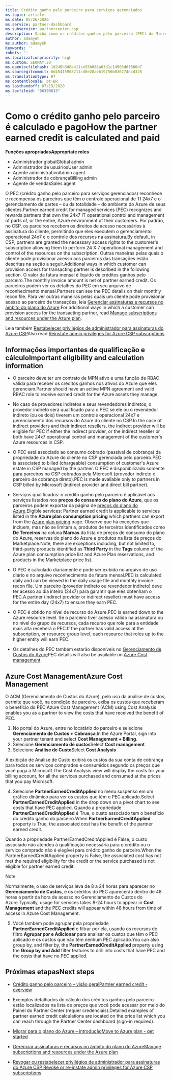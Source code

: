 ```yaml
---
title: Crédito ganho pelo parceiro para serviços gerenciados
ms.topic: article
ms.date: 05/26/2020
ms.service: partner-dashboard
ms.subservice: partnercenter-csp
description: Saiba como os créditos ganhos pelo parceiro (PEC) da Microsoft para serviços gerenciados são calculados e pagos, e como verificar se você se qualifica.
author: adamyeh
ms.author: adamyeh
Keywords: ''
robots: ''
ms.localizationpriority: high
ms.custom: SEOMAY.20
ms.openlocfilehash: 1d240b3d8e411ce55b086a63d1c14903d6f666d7
ms.sourcegitcommit: 6d45415908711cd0e28aeb19756b036274dcd326
ms.translationtype: HT
ms.contentlocale: pt-BR
ms.lasthandoff: 07/15/2020
ms.locfileid: "86390613"
---
```

# <a name="how-the-partner-earned-credit-is-calculated-and-paid"></a><span data-ttu-id="86218-103">Como o crédito ganho pelo parceiro é calculado e pago</span><span class="sxs-lookup"><span data-stu-id="86218-103">How the partner earned credit is calculated and paid</span></span>

<span data-ttu-id="86218-104">**Funções apropriadas**</span><span class="sxs-lookup"><span data-stu-id="86218-104">**Appropriate roles**</span></span>

- <span data-ttu-id="86218-105">Administrador global</span><span class="sxs-lookup"><span data-stu-id="86218-105">Global admin</span></span>
- <span data-ttu-id="86218-106">Administrador de usuários</span><span class="sxs-lookup"><span data-stu-id="86218-106">User admin</span></span>
- <span data-ttu-id="86218-107">Agente administrativo</span><span class="sxs-lookup"><span data-stu-id="86218-107">Admin agent</span></span>
- <span data-ttu-id="86218-108">Administrador de cobrança</span><span class="sxs-lookup"><span data-stu-id="86218-108">Billing admin</span></span>
- <span data-ttu-id="86218-109">Agente de vendas</span><span class="sxs-lookup"><span data-stu-id="86218-109">Sales agent</span></span>

<span data-ttu-id="86218-110">O PEC (crédito ganho pelo parceiro para serviços gerenciados) reconhece e recompensa os parceiros que têm o controle operacional de TI 24x7 e o gerenciamento de partes – ou da totalidade – do ambiente do Azure de seus clientes.</span><span class="sxs-lookup"><span data-stu-id="86218-110">Partner earned credit for managed services (PEC) recognizes and rewards partners that own the 24x7 IT operational control and management of parts of, or the entire, Azure environment of their customers.</span></span> <span data-ttu-id="86218-111">Por padrão, no CSP, os parceiros recebem os direitos de acesso necessários à assinatura do cliente, permitindo que eles executem o gerenciamento operacional 24x7 e o controle dos recursos na assinatura.</span><span class="sxs-lookup"><span data-stu-id="86218-111">By default, in CSP, partners are granted the necessary access rights to the customer's subscription allowing them to perform 24 X 7 operational management and control of the resources on the subscription.</span></span> <span data-ttu-id="86218-112">Outras maneiras pelas quais o cliente pode provisionar acesso aos parceiros das transações estão descritas na seção a seguir.</span><span class="sxs-lookup"><span data-stu-id="86218-112">Additional ways in which customer can provision access for transacting partner is described in the following section.</span></span> <span data-ttu-id="86218-113">O valor da fatura mensal é líquido de créditos ganhos pelo parceiro.</span><span class="sxs-lookup"><span data-stu-id="86218-113">The monthly invoice amount is net of partner earned credit.</span></span> <span data-ttu-id="86218-114">Os parceiros podem ver os detalhes do PEC em seu arquivo de reconhecimento mensal.</span><span class="sxs-lookup"><span data-stu-id="86218-114">Partners can see the PEC details on their monthly recon file.</span></span> <span data-ttu-id="86218-115">Para ver outras maneiras pelas quais um cliente pode provisionar acesso ao parceiro de transações, leia [Gerenciar assinaturas e recursos no âmbito do plano do Azure](azure-plan-manage.md).</span><span class="sxs-lookup"><span data-stu-id="86218-115">For additional ways in which a customer can provision access for the transacting partner, read [Manage subscriptions and resources under the Azure plan](azure-plan-manage.md).</span></span>

<span data-ttu-id="86218-116">Leia também [Restabelecer privilégios de administrador para assinaturas do Azure CSP](revoke-reinstate-csp.md)</span><span class="sxs-lookup"><span data-stu-id="86218-116">Also read [Reinstate admin privileges for Azure CSP subscriptions](revoke-reinstate-csp.md)</span></span>

## <a name="important-eligibility-and-calculation-information"></a><span data-ttu-id="86218-117">Informações importantes de qualificação e cálculo</span><span class="sxs-lookup"><span data-stu-id="86218-117">Important eligibility and calculation information</span></span>

- <span data-ttu-id="86218-118">O parceiro deve ter um contrato de MPN ativo e uma função de RBAC válida para receber os créditos ganhos nos ativos do Azure que eles gerenciam.</span><span class="sxs-lookup"><span data-stu-id="86218-118">Partner should have an active MPN agreement and valid RBAC role to receive earned credit for the Azure assets they manage.</span></span> 

- <span data-ttu-id="86218-119">No caso de provedores indiretos e seus revendedores indiretos, o provedor indireto será qualificado para o PEC se ele ou o revendedor indireto (ou os dois) tiverem um controle operacional 24x7 e gerenciamento dos recursos do Azure do cliente no CSP.</span><span class="sxs-lookup"><span data-stu-id="86218-119">In the case of indirect providers and their indirect resellers, the indirect provider will be eligible for PEC if either the indirect provider, or the indirect reseller or both have 24x7 operational control and management of the customer's Azure resources in CSP.</span></span>

- <span data-ttu-id="86218-120">O PEC está associado ao consumo cobrado (passível de cobrança) da propriedade do Azure do cliente no CSP gerenciada pelo parceiro.</span><span class="sxs-lookup"><span data-stu-id="86218-120">PEC is associated to billed (chargeable) consumption of customer's Azure estate in CSP managed by the partner.</span></span> <span data-ttu-id="86218-121">O PEC é disponibilizado somente para parceiros no CSP cobrados pela Microsoft (provedor indireto e parceiro de cobrança direto).</span><span class="sxs-lookup"><span data-stu-id="86218-121">PEC is made available only to partners in CSP billed by Microsoft (indirect provider and direct bill partner).</span></span> 

- <span data-ttu-id="86218-122">Serviços qualificados: o crédito ganho pelo parceiro é aplicável aos serviços listados nos **preços de consumo do plano do Azure**, que os parceiros podem exportar da página de [preços do plano do Azure](https://partner.microsoft.com/commerce/sales).</span><span class="sxs-lookup"><span data-stu-id="86218-122">Eligible services: Partner earned credit is applicable to services listed in the **Azure plan consumption pricing** which partners can export from the [Azure plan pricing](https://partner.microsoft.com/commerce/sales) page.</span></span> <span data-ttu-id="86218-123">Observe que há exceções que incluem, mas não se limitam a, produtos de terceiros identificados como **De Terceiros** na coluna **Marcas** da lista de preços de consumo do plano do Azure, reservas do plano do Azure e produtos na lista de preços do Marketplace.</span><span class="sxs-lookup"><span data-stu-id="86218-123">Note, there are exceptions including, but not limited to, third-party products identified as **Third Party** in  the **Tags** column of the Azure plan consumption price list and Azure Plan reservations, and products in the Marketplace price list.</span></span>

- <span data-ttu-id="86218-124">O PEC é calculado diariamente e pode ser exibido no arquivo de uso diário e no arquivo reconhecimento de fatura mensal.</span><span class="sxs-lookup"><span data-stu-id="86218-124">PEC is calculated daily and can be viewed in the daily usage file and monthly invoice recon file.</span></span> <span data-ttu-id="86218-125">Um parceiro (provedor indireto ou revendedor indireto) deve ter acesso ao dia inteiro (24x7) para garantir que eles obtenham o PEC.</span><span class="sxs-lookup"><span data-stu-id="86218-125">A partner (indirect provider or indirect reseller) must have access for the entire day (24x7) to ensure they earn PEC.</span></span>  

- <span data-ttu-id="86218-126">O PEC é obtido no nível de recurso do Azure.</span><span class="sxs-lookup"><span data-stu-id="86218-126">PEC is earned down to the Azure resource level.</span></span> <span data-ttu-id="86218-127">Se o parceiro tiver acesso válido na assinatura ou no nível do grupo de recursos, cada recurso que role para a entidade mais alta receberá o PEC.</span><span class="sxs-lookup"><span data-stu-id="86218-127">If the partner has valid access at the subscription, or resource group level, each resource that roles up to the higher entity will earn PEC.</span></span>  

- <span data-ttu-id="86218-128">Os detalhes do PEC também estarão disponíveis no [Gerenciamento de Custos do Azure](https://go.microsoft.com/fwlink/?linkid=2106482)</span><span class="sxs-lookup"><span data-stu-id="86218-128">PEC details will also be available on [Azure Cost management](https://go.microsoft.com/fwlink/?linkid=2106482)</span></span>

## <a name="azure-cost-management"></a><span data-ttu-id="86218-129">Azure Cost Management</span><span class="sxs-lookup"><span data-stu-id="86218-129">Azure Cost Management</span></span>

 <span data-ttu-id="86218-130">O ACM (Gerenciamento de Custos do Azure), pelo uso da análise de custos, permite que você, na condição de parceiro, exiba os custos que receberam o benefício do PEC.</span><span class="sxs-lookup"><span data-stu-id="86218-130">Azure Cost Management (ACM) using Cost Analysis enables you as a partner to view the costs that have received the benefit of PEC.</span></span>  

1. <span data-ttu-id="86218-131">No portal do Azure, entre no locatário do parceiro e selecione **Gerenciamento de Custos + Cobrança**.</span><span class="sxs-lookup"><span data-stu-id="86218-131">In the Azure Portal, sign into your partner tenant and select **Cost Management + Billing**.</span></span>
2.  <span data-ttu-id="86218-132">Selecione **Gerenciamento de custos**</span><span class="sxs-lookup"><span data-stu-id="86218-132">Select **Cost management**</span></span>
3.  <span data-ttu-id="86218-133">Selecione **Análise de Custo**</span><span class="sxs-lookup"><span data-stu-id="86218-133">Select **Cost Analysis**</span></span>

<span data-ttu-id="86218-134">A exibição de Análise de Custo exibirá os custos da sua conta de cobrança para todos os serviços comprados e consumidos segundo os preços que você paga à Microsoft.</span><span class="sxs-lookup"><span data-stu-id="86218-134">The Cost Analysis view will display the costs for your billing account, for all the services purchased and consumed at the prices that you pay Microsoft.</span></span>

4.  <span data-ttu-id="86218-135">Selecione **PartnerEarnedCreditApplied** no menu suspenso em um gráfico dinâmico para ver os custos que têm o PEC aplicado.</span><span class="sxs-lookup"><span data-stu-id="86218-135">Select **PartnerEarnedCreditApplied** in the drop down on a pivot chart to see costs that have PEC applied.</span></span> <span data-ttu-id="86218-136">Quando a propriedade **PartnerEarnedCreditApplied** é True, o custo associado tem o benefício do crédito ganho do parceiro.</span><span class="sxs-lookup"><span data-stu-id="86218-136">When **PartnerEarnedCreditApplied** property is True, the associated cost has the benefit of the partner earned credit.</span></span> 

<span data-ttu-id="86218-137">Quando a propriedade PartnerEarnedCreditApplied é False, o custo associado não atendeu à qualificação necessária para o crédito ou o serviço comprado não é elegível para crédito ganho do parceiro.</span><span class="sxs-lookup"><span data-stu-id="86218-137">When the PartnerEarnedCreditApplied property is False, the associated cost has not met the required eligibility for the credit or the service purchased is not eligible for partner earned credit.</span></span>

>[!NOTE] 
><span data-ttu-id="86218-138">Normalmente, o uso de serviços leva de 8 a 24 horas para aparecer no **Gerenciamento de Custos**, e os créditos do PEC aparecerão dentro de 48 horas a partir da hora de acesso no Gerenciamento de Custos do Azure.</span><span class="sxs-lookup"><span data-stu-id="86218-138">Typically, usage for services takes 8-24 hours to appear in **Cost Management** and the PEC credits will appear within 48 hours from time of access in Azure Cost Management.</span></span>

5. <span data-ttu-id="86218-139">Você também pode agrupar pela propriedade **PartnerEarnedCreditApplied** e filtrar por ela, usando os recursos de filtro **Agrupar por e Adicionar** para analisar os custos que têm o PEC aplicado e os custos que não têm nenhum PEC aplicado.</span><span class="sxs-lookup"><span data-stu-id="86218-139">You can also group by, and filter by, the **PartnerEarnedCreditApplied** property using the **Group by and Add** filter features to drill into costs that have PEC and the costs that have no PEC applied.</span></span>

## <a name="next-steps"></a><span data-ttu-id="86218-140">Próximas etapas</span><span class="sxs-lookup"><span data-stu-id="86218-140">Next steps</span></span>

- [<span data-ttu-id="86218-141">Crédito ganho pelo parceiro – visão geral</span><span class="sxs-lookup"><span data-stu-id="86218-141">Partner earned credit - overview</span></span>](partner-earned-credit.md)

- <span data-ttu-id="86218-142">Exemplos detalhados do cálculo dos créditos ganhos pelo parceiro estão localizados na lista de preços que você pode acessar por meio do Painel do Partner Center (requer credenciais).</span><span class="sxs-lookup"><span data-stu-id="86218-142">Detailed examples of partner earned credit calculations are located on the price list which you can reach through the Partner Center dashboard (sign-in required).</span></span>

- [<span data-ttu-id="86218-143">Migrar para o plano do Azure – introdução</span><span class="sxs-lookup"><span data-stu-id="86218-143">Move to Azure plan - get started</span></span>](azure-plan-get-started.md)

- [<span data-ttu-id="86218-144">Gerenciar assinaturas e recursos no âmbito do plano do Azure</span><span class="sxs-lookup"><span data-stu-id="86218-144">Manage subscriptions and resources under the Azure plan</span></span>](azure-plan-manage.md)

- [<span data-ttu-id="86218-145">Revogar ou restabelecer privilégios de administrador para assinaturas do Azure CSP </span><span class="sxs-lookup"><span data-stu-id="86218-145">Revoke or re-instate admin privileges for Azure CSP subscriptions  </span></span>](revoke-reinstate-csp.md)

